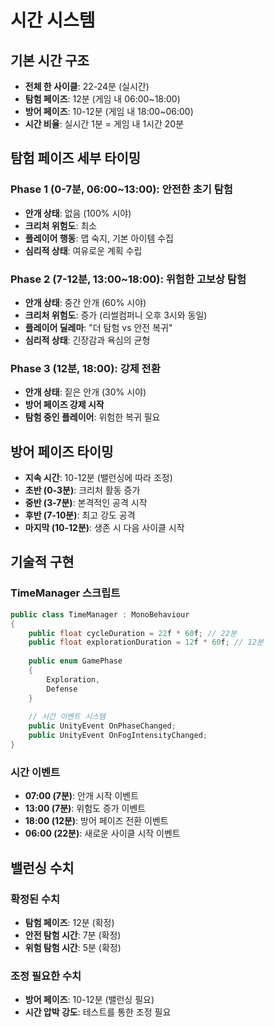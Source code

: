 # 시간 시스템

## 기본 시간 구조

- **전체 한 사이클**: 22-24분 (실시간)
- **탐험 페이즈**: 12분 (게임 내 06:00~18:00)
- **방어 페이즈**: 10-12분 (게임 내 18:00~06:00)
- **시간 비율**: 실시간 1분 = 게임 내 1시간 20분

## 탐험 페이즈 세부 타이밍

### Phase 1 (0-7분, 06:00~13:00): 안전한 초기 탐험
- **안개 상태**: 없음 (100% 시야)
- **크리처 위험도**: 최소
- **플레이어 행동**: 맵 숙지, 기본 아이템 수집
- **심리적 상태**: 여유로운 계획 수립

### Phase 2 (7-12분, 13:00~18:00): 위험한 고보상 탐험
- **안개 상태**: 중간 안개 (60% 시야)
- **크리처 위험도**: 증가 (리썰컴퍼니 오후 3시와 동일)
- **플레이어 딜레마**: "더 탐험 vs 안전 복귀"
- **심리적 상태**: 긴장감과 욕심의 균형

### Phase 3 (12분, 18:00): 강제 전환
- **안개 상태**: 짙은 안개 (30% 시야)
- **방어 페이즈 강제 시작**
- **탐험 중인 플레이어**: 위험한 복귀 필요

## 방어 페이즈 타이밍

- **지속 시간**: 10-12분 (밸런싱에 따라 조정)
- **초반 (0-3분)**: 크리처 활동 증가
- **중반 (3-7분)**: 본격적인 공격 시작
- **후반 (7-10분)**: 최고 강도 공격
- **마지막 (10-12분)**: 생존 시 다음 사이클 시작

## 기술적 구현

### TimeManager 스크립트
```csharp
public class TimeManager : MonoBehaviour
{
    public float cycleDuration = 22f * 60f; // 22분
    public float explorationDuration = 12f * 60f; // 12분
    
    public enum GamePhase
    {
        Exploration,
        Defense
    }
    
    // 시간 이벤트 시스템
    public UnityEvent OnPhaseChanged;
    public UnityEvent OnFogIntensityChanged;
}
```

### 시간 이벤트
- **07:00 (7분)**: 안개 시작 이벤트
- **13:00 (7분)**: 위험도 증가 이벤트
- **18:00 (12분)**: 방어 페이즈 전환 이벤트
- **06:00 (22분)**: 새로운 사이클 시작 이벤트

## 밸런싱 수치

### 확정된 수치
- **탐험 페이즈**: 12분 (확정)
- **안전 탐험 시간**: 7분 (확정)
- **위험 탐험 시간**: 5분 (확정)

### 조정 필요한 수치
- **방어 페이즈**: 10-12분 (밸런싱 필요)
- **시간 압박 강도**: 테스트를 통한 조정 필요
